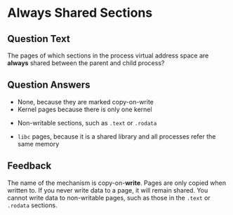 # Always Shared Sections

## Question Text

The pages of which sections in the process virtual address space are **always** shared between the parent and child process?

## Question Answers

- None, because they are marked copy-on-write
- Kernel pages because there is only one kernel
+ Non-writable sections, such as `.text` or `.rodata`
- `libc` pages, because it is a shared library and all processes refer the same memory

## Feedback

The name of the mechanism is copy-on-**write**.
Pages are only copied when written to.
If you never write data to a page, it will remain shared.
You cannot write data to non-writable pages, such as those in the `.text` or `.rodata` sections.
